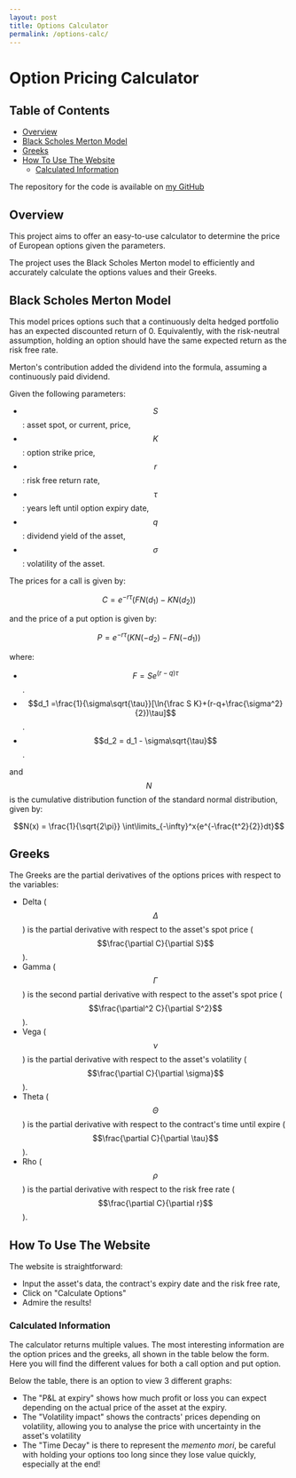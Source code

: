 ```yaml
---
layout: post
title: Options Calculator
permalink: /options-calc/
---
```


# Option Pricing Calculator

## Table of Contents

- [Overview](#overview)
- [Black Scholes Merton Model](#black-scholes-merton-model)
- [Greeks](#greeks)
- [How To Use The Website](#how-to-use-the-website)
  - [Calculated Information](#calculated-information)

The repository for the code is available on [my GitHub](https://github.com/Louis-Navarro/QuantTools)

## Overview

This project aims to offer an easy-to-use calculator to determine the price of European options given the parameters.

The project uses the Black Scholes Merton model to efficiently and accurately calculate the options values and their Greeks.

## Black Scholes Merton Model

This model prices options such that a continuously delta hedged portfolio has an expected discounted return of 0. Equivalently, with the risk-neutral assumption, holding an option should have the same expected return as the risk free rate.

Merton's contribution added the dividend into the formula, assuming a continuously paid dividend.

Given the following parameters:

- $$S$$: asset spot, or current, price,
- $$K$$: option strike price,
- $$r$$: risk free return rate,
- $$\tau$$: years left until option expiry date,
- $$q$$: dividend yield of the asset,
- $$\sigma$$: volatility of the asset.

The prices for a call is given by:

$$C = e^{-r\tau}(FN(d_1)-KN(d_2))$$

and the price of a put option is given by:

$$P = e^{-r\tau}(KN(-d_2)-FN(-d_1))$$

where:

- $$F=Se^{(r-q)\tau}$$.
- $$d_1 =\frac{1}{\sigma\sqrt{\tau}}[\ln{\frac S K}+(r-q+\frac{\sigma^2}{2})\tau]$$.
- $$d_2 = d_1 - \sigma\sqrt{\tau}$$.

and $$N$$ is the cumulative distribution function of the standard normal distribution, given by:

$$N(x) = \frac{1}{\sqrt{2\pi}} \int\limits_{-\infty}^x{e^{-\frac{t^2}{2}}dt}$$

## Greeks

The Greeks are the partial derivatives of the options prices with respect to the variables:

- Delta ($$\Delta$$) is the partial derivative with respect to the asset's spot price ($$\frac{\partial C}{\partial S}$$).
- Gamma ($$\Gamma$$) is the second partial derivative with respect to the asset's spot price ($$\frac{\partial^2 C}{\partial S^2}$$).
- Vega ($$\nu$$) is the partial derivative with respect to the asset's volatility ($$\frac{\partial C}{\partial \sigma}$$).
- Theta ($$\Theta$$) is the partial derivative with respect to the contract's time until expire ($$\frac{\partial C}{\partial \tau}$$).
- Rho ($$\rho$$) is the partial derivative with respect to the risk free rate ($$\frac{\partial C}{\partial r}$$).

## How To Use The Website

The website is straightforward:

- Input the asset's data, the contract's expiry date and the risk free rate,
- Click on "Calculate Options"
- Admire the results!

### Calculated Information

The calculator returns multiple values. The most interesting information are the option prices and the greeks, all shown in the table below the form. Here you will find the different values for both a call option and put option.

Below the table, there is an option to view 3 different graphs:

- The "P&L at expiry" shows how much profit or loss you can expect depending on the actual price of the asset at the expiry.
- The "Volatility impact" shows the contracts' prices depending on volatility, allowing you to analyse the price with uncertainty in the asset's volatility
- The "Time Decay" is there to represent the _memento mori_, be careful with holding your options too long since they lose value quickly, especially at the end!
